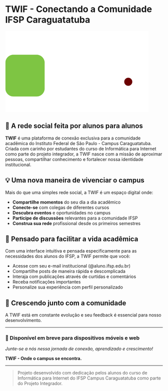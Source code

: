 # TWIF - Conectando a Comunidade IFSP Caraguatatuba

![Logo TWIF](./src/assets/imgs/logo-white.png)

## 🌊 A rede social feita por alunos para alunos

**TWIF** é uma plataforma de conexão exclusiva para a comunidade acadêmica do Instituto Federal de São Paulo - Campus Caraguatatuba. Criada com carinho por estudantes do curso de Informática para Internet como parte do projeto integrador, a TWIF nasce com a missão de aproximar pessoas, compartilhar conhecimento e fortalecer nossa identidade institucional.

## 💡 Uma nova maneira de vivenciar o campus

Mais do que uma simples rede social, a TWIF é um espaço digital onde:

- **Compartilhe momentos** do seu dia a dia acadêmico
- **Conecte-se** com colegas de diferentes cursos
- **Descubra eventos** e oportunidades no campus
- **Participe de discussões** relevantes para a comunidade IFSP
- **Construa sua rede** profissional desde os primeiros semestres

## 🚀 Pensado para facilitar a vida acadêmica

Com uma interface intuitiva e pensada especificamente para as necessidades dos alunos do IFSP, a TWIF permite que você:

- Acesse com seu e-mail institucional (@aluno.ifsp.edu.br)
- Compartilhe posts de maneira rápida e descomplicada
- Interaja com publicações através de curtidas e comentários
- Receba notificações importantes
- Personalize sua experiência com perfil personalizado

## 🌱 Crescendo junto com a comunidade

A TWIF está em constante evolução e seu feedback é essencial para nosso desenvolvimento.

---

### 📱 Disponível em breve para dispositivos móveis e web

_Junte-se a nós nessa jornada de conexão, aprendizado e crescimento!_

**TWIF - Onde o campus se encontra.**

---

> Projeto desenvolvido com dedicação pelos alunos do curso de Informática para Internet do IFSP Campus Caraguatatuba como parte do Projeto Integrador.